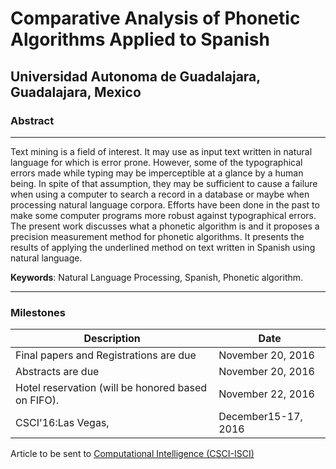 # Comparative Analysis of Phonetic Algorithms Applied to Spanish

## Universidad Autonoma de Guadalajara, Guadalajara, Mexico

### Abstract
---
Text mining is a field of interest. It may use as input text written in natural language
for which is error prone. However, some of the typographical errors made while
typing may be imperceptible at a glance by a human being. In spite of that assumption,
they may be sufficient to cause a failure when using a computer to search a record in 
a database or maybe when processing natural language corpora. Efforts have been
done in the past to make some computer programs more robust against typographical 
errors. The present work discusses what a phonetic algorithm is and it proposes a 
precision measurement method for phonetic algorithms. It presents the results of 
applying the underlined method on text written in Spanish using natural language.

**Keywords**: Natural Language Processing, Spanish, Phonetic algorithm.

---
### Milestones
|Description|Date|
|-----------|----|
|Final papers and Registrations are due|November 20, 2016|
|Abstracts are due|November 20, 2016|
|Hotel reservation (will be honored based on FIFO).|November 22, 2016|
|CSCI'16:Las Vegas, |December15-17, 2016|


Article to be sent to [Computational Intelligence (CSCI-ISCI)](http://americancse.org/events/csci2016/Symposiums/csci-iscsci) 

